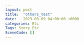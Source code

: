 ```yaml
---
layout: post
title:  "others_test"
date:   2023-03-09 04:00:00 +0000
categories: Etc
Tags: Story Etc
SceneCode: []
---
```

